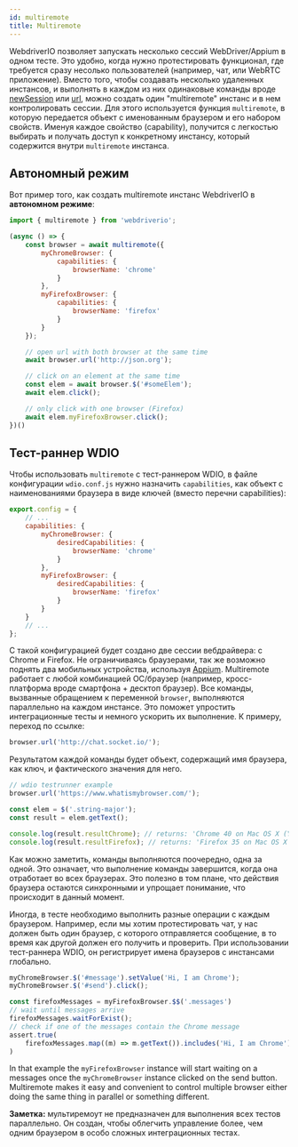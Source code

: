 ```yaml
---
id: multiremote
title: Multiremote
---
```


WebdriverIO позволяет запускать несколько сессий WebDriver/Appium в одном тесте. Это удобно, когда нужно протестировать функционал, где требуется сразу несолько пользователей (например, чат, или WebRTC приложение). Вместо того, чтобы создавать несколько удаленных инстансов, и выполнять в каждом из них одинаковые команды вроде [newSession](/docs/api/webdriver.html#newsession) или [url](/docs/api/browser/url.html), можно создать один "multiremote" инстанс и в нем контролировать сессии. Для этого используется функция `multiremote`, в которую передается объект с именованным браузером и его набором свойств. Именуя каждое свойство (capability), получится с легкостью выбирать и получать доступ к конкретному инстансу, который содержится внутри `multiremote` инстанса.

## Автономный режим

Вот пример того, как создать multiremote инстанс WebdriverIO в **автономном режиме**:

```js
import { multiremote } from 'webdriverio';

(async () => {
    const browser = await multiremote({
        myChromeBrowser: {
            capabilities: {
                browserName: 'chrome'
            }
        },
        myFirefoxBrowser: {
            capabilities: {
                browserName: 'firefox'
            }
        }
    });

    // open url with both browser at the same time
    await browser.url('http://json.org');

    // click on an element at the same time
    const elem = await browser.$('#someElem');
    await elem.click();

    // only click with one browser (Firefox)
    await elem.myFirefoxBrowser.click();
})()
```

## Тест-раннер WDIO

Чтобы использовать `multiremote` с тест-раннером WDIO, в файле конфигурации `wdio.conf.js` нужно назначить `capabilities`, как объект с наименованиями браузера в виде ключей (вместо перечни capabilities):

```js
export.config = {
    // ...
    capabilities: {
        myChromeBrowser: {
            desiredCapabilities: {
                browserName: 'chrome'
            }
        },
        myFirefoxBrowser: {
            desiredCapabilities: {
                browserName: 'firefox'
            }
        }
    }
    // ...
};
```

С такой конфигурацией будет создано две сессии вебдрайвера: с Chrome и Firefox. Не ограничиваясь браузерами, так же возможно поднять два мобильных устройства, используя [Appium](http://appium.io/). Multiremote работает с любой комбинацией ОС/браузер (например, кросс-платформа вроде смартфона + десктоп браузер). Все команды, вызванные обращением к переменной `browser`, выполняются параллельно на каждом инстансе. Это поможет упростить интеграционные тесты и немного ускорить их выполнение. К примеру, переход по ссылке:

```js
browser.url('http://chat.socket.io/');
```

Результатом каждой команды будет объект, содержащий имя браузера, как ключ, и фактического значения для него.

```js
// wdio testrunner example
browser.url('https://www.whatismybrowser.com/');

const elem = $('.string-major');
const result = elem.getText();

console.log(result.resultChrome); // returns: 'Chrome 40 on Mac OS X (Yosemite)'
console.log(result.resultFirefox); // returns: 'Firefox 35 on Mac OS X (Yosemite)'
```

Как можно заметить, команды выполняются поочередно, одна за одной. Это означает, что выполнение команды завершится, когда она отработает во всех браузерах. Это полезно в том плане, что действия браузера остаются синхронными и упрощает понимание, что происходит в данный момент.

Иногда, в тесте необходимо выполнить разные операции с каждым браузером. Например, если мы хотим протестировать чат, у нас должен быть один браузер, с которого отправляется сообщение, в то время как другой должен его получить и проверить. При использовании тест-раннера WDIO, он регистрирует имена браузеров с инстансами глобально.

```js
myChromeBrowser.$('#message').setValue('Hi, I am Chrome');
myChromeBrowser.$('#send').click();

const firefoxMessages = myFirefoxBrowser.$$('.messages')
// wait until messages arrive
firefoxMessages.waitForExist();
// check if one of the messages contain the Chrome message
assert.true(
    firefoxMessages.map((m) => m.getText()).includes('Hi, I am Chrome')
)
```

In that example the `myFirefoxBrowser` instance will start waiting on a messages once the `myChromeBrowser` instance clicked on the send button. Multiremote makes it easy and convenient to control multiple browser either doing the same thing in parallel or something different.

**Заметка:** мультиремоут не предназначен для выполнения всех тестов параллельно. Он создан, чтобы облегчить управление более, чем одним браузером в особо сложных интеграционных тестах.